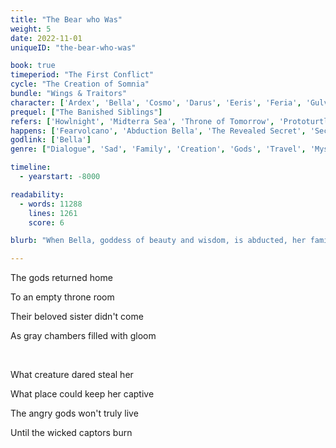 ```yaml
---
title: "The Bear who Was"
weight: 5
date: 2022-11-01
uniqueID: "the-bear-who-was"

book: true
timeperiod: "The First Conflict"
cycle: "The Creation of Somnia"
bundle: "Wings & Traitors"
character: ['Ardex', 'Bella', 'Cosmo', 'Darus', 'Eeris', 'Feria', 'Gulvi', 'Hanah', 'Leion (Paraat)', 'Tikidas (Paraat)', 'Hibb (Bear)', 'Kajar (Pricecat)']
prequel: ["The Banished Siblings"]
refers: ['Howlnight', 'Midterra Sea', 'Throne of Tomorrow', 'Prototurtles', 'Destruction of Eastwood', 'Lifelogbook', 'Paraat', 'Darusstone', 'Elwoda', 'Equainforest', "Darus' Impossible Wall", 'Amor', 'High Hills', 'Green Path', 'Clansteads', 'Apra', 'Invention Fire', 'Gushersand', 'Equid', 'Taxis', 'Mare', 'Thon', 'Pricecats', "Barto's Blockade", 'Garda', 'Origina', "Blacktrail Explosion", "Nordic Iceplates", "Gathering Tree", "Disaster Caves", "Backdoor Trail"]
happens: ['Fearvolcano', 'Abduction Bella', 'The Revealed Secret', 'Second Attack of Preza', 'Dwarfs', 'Delja (Army)']
godlink: ['Bella']
genre: ["Dialogue", 'Sad', 'Family', 'Creation', 'Gods', 'Travel', 'Mystery', "History"]

timeline:
  - yearstart: -8000

readability:
  - words: 11288
    lines: 1261
    score: 6

blurb: "When Bella, goddess of beauty and wisdom, is abducted, her family is left behind with endless questions. But mostly with anger and the resolve to do absolutely anything to get her back."

---
```


The gods returned home

To an empty throne room

Their beloved sister didn't come

As gray chambers filled with gloom

&nbsp;

What creature dared steal her

What place could keep her captive

The angry gods won't truly live

Until the wicked captors burn
